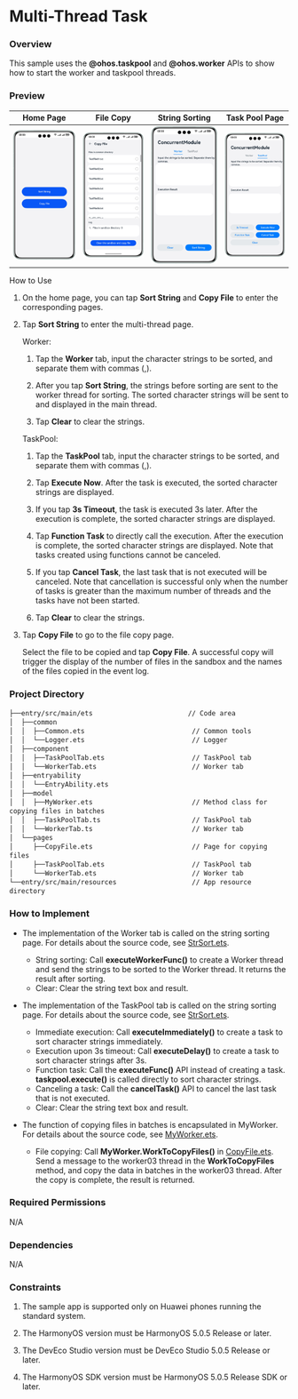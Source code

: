 # Multi-Thread Task

### Overview

This sample uses the **@ohos.taskpool** and **@ohos.worker** APIs to show how to start the worker and taskpool threads.

### Preview

| Home Page                            | File Copy                               | String Sorting                        | Task Pool Page                          |
|--------------------------------------|-----------------------------------------|---------------------------------------|-----------------------------------------|
| ![](screenshots/device/index.en.png) | ![](screenshots/device/copyFile.en.png) | ![](screenshots/device/worker.en.png) | ![](screenshots/device/taskpool.en.png) |

How to Use

1. On the home page, you can tap **Sort String** and **Copy File** to enter the corresponding pages.

2. Tap **Sort String** to enter the multi-thread page.

   Worker:

    1. Tap the **Worker** tab, input the character strings to be sorted, and separate them with commas (,).

    2. After you tap **Sort String**, the strings before sorting are sent to the worker thread for sorting. The sorted character strings will be sent to and displayed in the main thread.

    3. Tap **Clear** to clear the strings.

   TaskPool:

    1. Tap the **TaskPool** tab, input the character strings to be sorted, and separate them with commas (,).

    2. Tap **Execute Now**. After the task is executed, the sorted character strings are displayed.

    3. If you tap **3s Timeout**, the task is executed 3s later. After the execution is complete, the sorted character strings are displayed.

    4. Tap **Function Task** to directly call the execution. After the execution is complete, the sorted character strings are displayed. Note that tasks created using functions cannot be canceled.

    5. If you tap **Cancel Task**, the last task that is not executed will be canceled. Note that cancellation is successful only when the number of tasks is greater than the maximum number of threads and the tasks have not been started.

    6. Tap **Clear** to clear the strings.

3. Tap **Copy File** to go to the file copy page.

   Select the file to be copied and tap **Copy File**. A successful copy will trigger the display of the number of files in the sandbox and the names of the files copied in the event log.

### Project Directory

```
├──entry/src/main/ets                        // Code area
│  ├──common
│  │  ├──Common.ets                           // Common tools
│  │  └──Logger.ets                           // Logger
│  ├──component
│  │  ├──TaskPoolTab.ets                      // TaskPool tab
│  │  └──WorkerTab.ets                        // Worker tab
│  ├──entryability
│  │  └──EntryAbility.ets  
│  ├──model
│  │  ├──MyWorker.ets                         // Method class for copying files in batches
│  │  ├──TaskPoolTab.ts                       // TaskPool tab
│  │  └──WorkerTab.ts                         // Worker tab
│  └──pages
│     ├──CopyFile.ets                         // Page for copying files
│     ├──TaskPoolTab.ets                      // TaskPool tab
│     └──WorkerTab.ets                        // Worker tab
└──entry/src/main/resources                   // App resource directory
```

### How to Implement

* The implementation of the Worker tab is called on the string sorting page. For details about the source code, see [StrSort.ets](entry/src/main/ets/pages/StrSort.ets).
    * String sorting: Call **executeWorkerFunc()** to create a Worker thread and send the strings to be sorted to the Worker thread. It returns the result after sorting.
    * Clear: Clear the string text box and result.

* The implementation of the TaskPool tab is called on the string sorting page. For details about the source code, see [StrSort.ets](entry/src/main/ets/pages/StrSort.ets).
    * Immediate execution: Call **executeImmediately()** to create a task to sort character strings immediately.
    * Execution upon 3s timeout: Call **executeDelay()** to create a task to sort character strings after 3s.
    * Function task: Call the **executeFunc()** API instead of creating a task. **taskpool.execute()** is called directly to sort character strings.
    * Canceling a task: Call the **cancelTask()** API to cancel the last task that is not executed.
    * Clear: Clear the string text box and result.

* The function of copying files in batches is encapsulated in MyWorker. For details about the source code, see [MyWorker.ets](entry/src/main/ets/model/MyWorker.ets).

    * File copying: Call **MyWorker.WorkToCopyFiles()** in [CopyFile.ets](entry/src/main/ets/pages/CopyFile.ets). Send a message to the worker03 thread in the **WorkToCopyFiles** method, and copy the data in batches in the worker03 thread. After the copy is complete, the result is returned.

### Required Permissions

N/A

### Dependencies

N/A

### Constraints

1. The sample app is supported only on Huawei phones running the standard system.

2. The HarmonyOS version must be HarmonyOS 5.0.5 Release or later.

3. The DevEco Studio version must be DevEco Studio 5.0.5 Release or later.

4. The HarmonyOS SDK version must be HarmonyOS 5.0.5 Release SDK or later.
